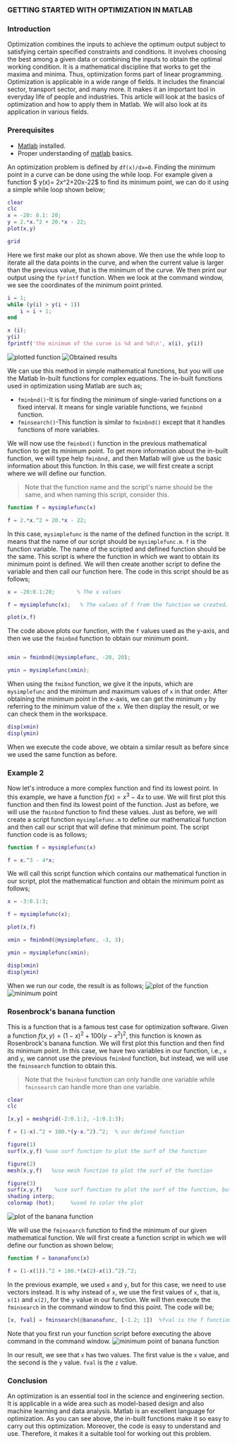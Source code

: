 ### GETTING STARTED WITH OPTIMIZATION IN MATLAB
### Introduction
Optimization combines the inputs to achieve the optimum output subject to satisfying certain specified constraints and conditions. It involves choosing 
the best among a given data or combining the inputs to obtain the optimal working condition. It is a mathematical discipline that works to get the maxima
and minima. Thus, optimization forms part of linear programming.
Optimization is applicable in a wide range of fields. It includes the financial sector, transport sector, and many more. It makes it an important tool in
everyday life of people and industries. This article will look at the basics of optimization and how to apply them in Matlab. We will also look at its
application in various fields.
### Prerequisites
- [Matlab](https://www.mathworks.com/products/get-matlab.html?s_tid=gn_getml) installed.
- Proper understanding of [matlab](https://www.section.io/engineering-education/getting-started-with-matlab/) basics.

An optimization problem is defined by `df(x)/dx=0`. Finding the minimum point in a curve can be done using the while loop. For example given a function
$ y(x)= 2x^2+20x-22$ to find its minimum point, we can do it using a simple while loop shown below;
```matlab
clear
clc
x = -20: 0.1: 20;
y = 2.*x.^2 + 20.*x - 22;
plot(x,y)

grid
```
Here we first make our plot as shown above. We then use the while loop to iterate all the data points in the curve, and when the current value is larger
than the previous value, that is the minimum of the curve. We then print our output using the `fprintf` function. When we look at the command window, we see
the coordinates of the minimum point printed.
```Matlab
i = 1;
while (y(i) > y(i + 1))
    i = i + 1;
end

x (i);
y(i)
fprintf('the minimum of the curve is %d and %d\n', x(i), y(i))
```
![plotted function](opt1.png)
![Obtained results](opt2.png)

We can use this method in simple mathematical functions, but you will use the Matlab In-built functions for complex equations. The in-built functions used
in optimization using Matlab are such as;
- `fminbnd()`-It is for finding the minimum of single-varied functions on a fixed interval. It means for single variable functions, we `fminbnd` function.
- `fminsearch()`-This function is similar to `fminbnd()` except that it handles functions of more variables.

We will now use the `fminbnd()` function in the previous mathematical function to get its minimum point. To get more information about the in-built function,
we will type help `fminbnd,` and then Matlab will give us the basic information about this function. In this case, we will first create a script where we
will define our function.

> Note that the function name and the script's name should be the same, and when naming this script, consider this. 
```Matlab
function f = mysimplefunc(x)

f = 2.*x.^2 + 20.*x - 22;
```
In this case, `mysimplefunc` is the name of the defined function in the script. It means that the name of our script should be `mysimplefunc.m`. `f` is 
the function variable. The name of the scripted and defined function should be the same. This script is where the function in which we want to obtain its 
minimum point is defined. We will then create another script to define the variable and then call our function here. The code in this script should be as 
follows;
```Matlab
x = -20:0.1:20;       % The x values

f = mysimplefunc(x);   % The values of f from the function we created.

plot(x,f) 
```
The code above plots our function, with the `f` values used as the y-axis, and then we use the `fminbnd` function to obtain our minimum point.

```Matlab

xmin = fminbnd(@mysimplefunc, -20, 20);

ymin = mysimplefunc(xmin);
```
When using the `fmibnd` function, we give it the inputs, which are `mysimplefunc` and the minimum and maximum values of `x` in that order. After obtaining 
the minimum point in the x-axis, we can get the minimum `y` by referring to the minimum value of the `x`. We then display the result, or we can check them 
in the workspace.
```Matlab
disp(xmin)
disp(ymin)
```
When we execute the code above, we obtain a similar result as before since we used the same function as before.

### Example 2
Now let's introduce a more complex function and find its lowest point. In this example, we have a function $f(x)=x^3-4x$ to use. We will first plot this
function and then find its lowest point of the function. Just as before, we will use the `fminbnd` function to find these values. Just as before, we will
create a script function `mysimplefunc.m` to define our mathematical function and then call our script that will define that minimum point. The script 
function code is as follows;
```Matlab
function f = mysimplefunc(x)

f = x.^3 - 4*x;
```
We will call this script function which contains our mathematical function in our script, plot the mathematical function and obtain the minimum point as
follows;
```Matlab
x = -3:0.1:3;

f = mysimplefunc(x);

plot(x,f)

xmin = fminbnd(@mysimplefunc, -3, 3);

ymin = mysimplefunc(xmin);

disp(xmin)
disp(ymin)
```
When we run our code, the result is as follows;
![plot of the function](opt3.png)
![minimum point](opt4.png)

### Rosenbrock's banana function
This is a function that is a famous test case for optimization software. Given a function $f(x,y) = (1-x)^2 + 100(y-x^2)^2$, this function is known as
Rosenbrock's banana function. We will first plot this function and then find its minimum point. In this case, we have two variables in our function, i.e., 
`x` and `y`, we cannot use the previous `fminbnd` function, but instead, we will use the `fminsearch` function to obtain this.
> Note that the `fminbnd` function can only handle one variable while `fminsearch` can handle more than one variable. 
```Matlab
clear
clc

[x,y] = meshgrid(-2:0.1:2, -1:0.1:3);

f = (1-x).^2 + 100.*(y-x.^2).^2;  % our defined function

figure(1)
surf(x,y,f) %use surf function to plot the surf of the function

figure(2)
mesh(x,y,f)   %use mesh function to plot the surf of the function

figure(3)
surf(x,y,f)    %use surf function to plot the surf of the function, but in this case, we color the plotting
shading interp;
colormap (hot);     %used to color the plot
```
![plot of the banana function](opt5.png)

We will use the `fminsearch` function to find the minimum of our given mathematical function. We will first create a function script in which we will 
define our function as shown below;

```matlab
function f = bananafunc(x)

f = (1-x(1)).^2 + 100.*(x(2)-x(1).^2).^2;
```
In the previous example, we used `x` and `y`, but for this case, we need to use vectors instead. It is why instead of `x`, we use the first values of `x`,
that is, `x(1)` and `x(2)`, for the `y` value in our function. We will then execute the `fminsearch` in the command window to find this point. The code will be;

```Matlab
[x, fval] = fminsearch(@bananafunc, [-1.2; 1])  %fval is the f function values.
```
Note that you first run your function script before executing the above command in the command window.
![minimum point of banana function](opt6.png)

In our result, we see that `x` has two values. The first value is the `x` value, and the second is the `y` value. `fval` is the `z` value.

### Conclusion
An optimization is an essential tool in the science and engineering section. It is applicable in a wide area such as model-based design and also machine 
learning and data analysis. Matlab is an excellent language for optimization. As you can see above, the in-built functions make it so easy to carry out this
optimization. Moreover, the code is easy to understand and use. Therefore, it makes it a suitable tool for working out this problem.

